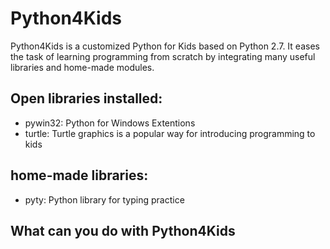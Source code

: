 # Python4Kids
Python4Kids is a customized Python for Kids based on Python 2.7. It eases the task of learning programming from scratch by integrating many useful libraries and home-made modules.

## Open libraries installed:
* pywin32: Python for Windows Extentions
* turtle: Turtle graphics is a popular way for introducing programming to kids

## home-made libraries:
* pyty: Python library for typing practice


## What can you do with Python4Kids
